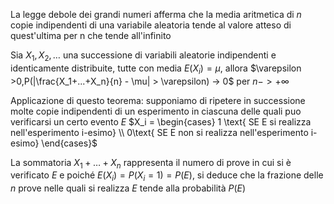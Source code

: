 La legge debole dei grandi numeri afferma che la media aritmetica di $n$ copie indipendenti di una variabile aleatoria tende al valore atteso di quest'ultima per n che tende all'infinito

Sia $X_1, X_2, …$ una successione di variabili aleatorie indipendenti e identicamente distribuite, tutte con media $E(X_i) = \mu$, allora $\varepsilon >0,P(|\frac{X_1+...+X_n}{n} - \mu| > \varepsilon) -> 0$ per $n -> +\infty$

Applicazione di questo teorema: supponiamo di ripetere in successione molte copie indipendenti di un esperimento in ciascuna delle quali puo verificarsi un certo evento $E$
$X_i = \begin{cases} 1 \text{ SE E si realizza nell'esperimento i-esimo} \\ 0\text{ SE E non si realizza nell'esperimento i-esimo} \end{cases}$

La sommatoria $X_1 + … + X_n$ rappresenta il numero di prove in cui si è verificato $E$ e poiché $E(X_i) = P(X_i = 1) = P(E)$, si deduce che la frazione delle $n$ prove nelle quali si realizza $E$ tende alla probabilità $P(E)$